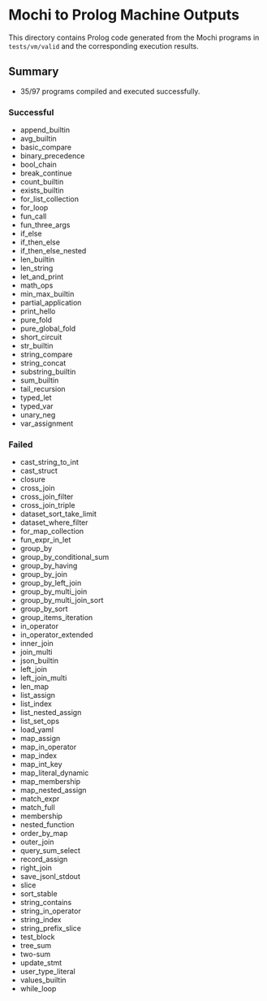 # Mochi to Prolog Machine Outputs

This directory contains Prolog code generated from the Mochi programs in `tests/vm/valid` and the corresponding execution results.

## Summary

- 35/97 programs compiled and executed successfully.

### Successful
- append_builtin
- avg_builtin
- basic_compare
- binary_precedence
- bool_chain
- break_continue
- count_builtin
- exists_builtin
- for_list_collection
- for_loop
- fun_call
- fun_three_args
- if_else
- if_then_else
- if_then_else_nested
- len_builtin
- len_string
- let_and_print
- math_ops
- min_max_builtin
- partial_application
- print_hello
- pure_fold
- pure_global_fold
- short_circuit
- str_builtin
- string_compare
- string_concat
- substring_builtin
- sum_builtin
- tail_recursion
- typed_let
- typed_var
- unary_neg
- var_assignment

### Failed
- cast_string_to_int
- cast_struct
- closure
- cross_join
- cross_join_filter
- cross_join_triple
- dataset_sort_take_limit
- dataset_where_filter
- for_map_collection
- fun_expr_in_let
- group_by
- group_by_conditional_sum
- group_by_having
- group_by_join
- group_by_left_join
- group_by_multi_join
- group_by_multi_join_sort
- group_by_sort
- group_items_iteration
- in_operator
- in_operator_extended
- inner_join
- join_multi
- json_builtin
- left_join
- left_join_multi
- len_map
- list_assign
- list_index
- list_nested_assign
- list_set_ops
- load_yaml
- map_assign
- map_in_operator
- map_index
- map_int_key
- map_literal_dynamic
- map_membership
- map_nested_assign
- match_expr
- match_full
- membership
- nested_function
- order_by_map
- outer_join
- query_sum_select
- record_assign
- right_join
- save_jsonl_stdout
- slice
- sort_stable
- string_contains
- string_in_operator
- string_index
- string_prefix_slice
- test_block
- tree_sum
- two-sum
- update_stmt
- user_type_literal
- values_builtin
- while_loop
